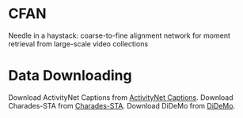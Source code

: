 # CFAN
Needle in a haystack: coarse-to-fine alignment network for moment retrieval from large-scale video collections


# Data Downloading
Download ActivityNet Captions from [ActivityNet Captions](https://cs.stanford.edu/people/ranjaykrishna/densevid/).
Download Charades-STA from [Charades-STA](https://opendatalab.com/OpenDataLab/Charades-STA).
Download DiDeMo from [DiDeMo](https://opendatalab.com/OpenDataLab/DiDeMo/tree/main_).

